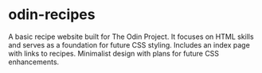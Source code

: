 # odin-recipes
A basic recipe website built for The Odin Project. It focuses on HTML skills and serves as a foundation for future CSS styling. Includes an index page with links to recipes. Minimalist design with plans for future CSS enhancements.
